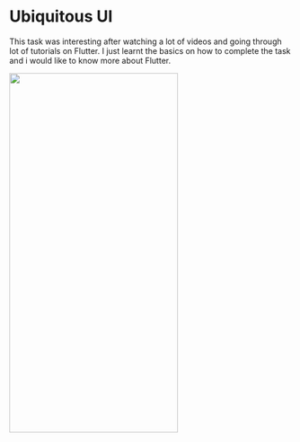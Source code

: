 # Ubiquitous UI

This task was interesting after watching a lot of videos and going through lot of tutorials on Flutter. I just learnt the basics on how to complete the task and i would like to know more about Flutter.

<img src="https://github.com/Ragify/amfoss-tasks/blob/main/task-07/Recording.gif" width="300" height="640">
